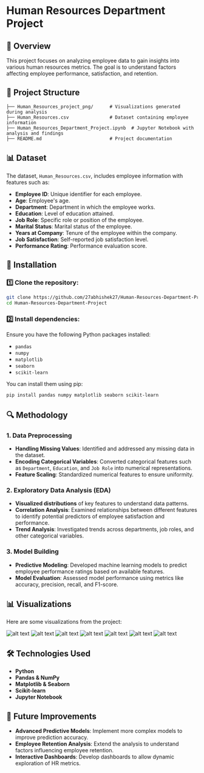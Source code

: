 # Human Resources Department Project

## 📌 Overview

This project focuses on analyzing employee data to gain insights into various human resources metrics. The goal is to understand factors affecting employee performance, satisfaction, and retention.

## 📂 Project Structure

```
├── Human_Resources_project_png/      # Visualizations generated during analysis
├── Human_Resources.csv               # Dataset containing employee information
├── Human_Resources_Department_Project.ipynb  # Jupyter Notebook with analysis and findings
├── README.md                         # Project documentation
```

## 📊 Dataset

The dataset, `Human_Resources.csv`, includes employee information with features such as:

- **Employee ID**: Unique identifier for each employee.
- **Age**: Employee's age.
- **Department**: Department in which the employee works.
- **Education**: Level of education attained.
- **Job Role**: Specific role or position of the employee.
- **Marital Status**: Marital status of the employee.
- **Years at Company**: Tenure of the employee within the company.
- **Job Satisfaction**: Self-reported job satisfaction level.
- **Performance Rating**: Performance evaluation score.

## 🚀 Installation

### 1️⃣ Clone the repository:

```bash
git clone https://github.com/27abhishek27/Human-Resources-Department-Project.git
cd Human-Resources-Department-Project
```

### 2️⃣ Install dependencies:

Ensure you have the following Python packages installed:

- `pandas`
- `numpy`
- `matplotlib`
- `seaborn`
- `scikit-learn`

You can install them using pip:

```bash
pip install pandas numpy matplotlib seaborn scikit-learn
```

## 🔍 Methodology

### 1. **Data Preprocessing**

- **Handling Missing Values**: Identified and addressed any missing data in the dataset.
- **Encoding Categorical Variables**: Converted categorical features such as `Department`, `Education`, and `Job Role` into numerical representations.
- **Feature Scaling**: Standardized numerical features to ensure uniformity.

### 2. **Exploratory Data Analysis (EDA)**

- **Visualized distributions** of key features to understand data patterns.
- **Correlation Analysis**: Examined relationships between different features to identify potential predictors of employee satisfaction and performance.
- **Trend Analysis**: Investigated trends across departments, job roles, and other categorical variables.

### 3. **Model Building**

- **Predictive Modeling**: Developed machine learning models to predict employee performance ratings based on available features.
- **Model Evaluation**: Assessed model performance using metrics like accuracy, precision, recall, and F1-score.

## 📊 Visualizations

Here are some visualizations from the project:

  ![alt text](https://github.com/27abhishek27/Human-Resources-Department-Project/blob/main/Human_Resources_project_png/Histogram(hist).png)
  ![alt text](https://github.com/27abhishek27/Human-Resources-Department-Project/blob/main/Human_Resources_project_png/boxplot%20big.png)
  ![alt text](https://github.com/27abhishek27/Human-Resources-Department-Project/blob/main/Human_Resources_project_png/boxplot.png)
  ![alt text](https://github.com/27abhishek27/Human-Resources-Department-Project/blob/main/Human_Resources_project_png/countplot.png)
  ![alt text](https://github.com/27abhishek27/Human-Resources-Department-Project/blob/main/Human_Resources_project_png/heatmap.png)
  ![alt text](https://github.com/27abhishek27/Human-Resources-Department-Project/blob/main/Human_Resources_project_png/kdeplot.png)
  ![alt text](https://github.com/27abhishek27/Human-Resources-Department-Project/blob/main/Human_Resources_project_png/subplot%20countplot.png)

## 🛠️ Technologies Used

- **Python**
- **Pandas & NumPy**
- **Matplotlib & Seaborn**
- **Scikit-learn**
- **Jupyter Notebook**

## 📌 Future Improvements

- **Advanced Predictive Models**: Implement more complex models to improve prediction accuracy.
- **Employee Retention Analysis**: Extend the analysis to understand factors influencing employee retention.
- **Interactive Dashboards**: Develop dashboards to allow dynamic exploration of HR metrics.

